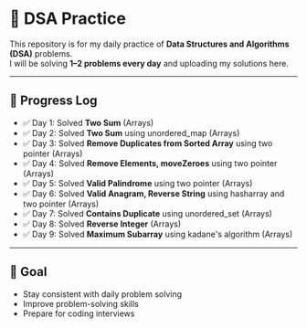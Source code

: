 # 📘 DSA Practice

This repository is for my daily practice of **Data Structures and Algorithms (DSA)** problems.  
I will be solving **1–2 problems every day** and uploading my solutions here.

---

## 🚀 Progress Log

- ✅ Day 1: Solved **Two Sum** (Arrays)
- ✅ Day 2: Solved **Two Sum** using unordered_map (Arrays)
- ✅ Day 3: Solved **Remove Duplicates from Sorted Array** using two pointer (Arrays)
- ✅ Day 4: Solved **Remove Elements, moveZeroes** using two pointer (Arrays)
- ✅ Day 5: Solved **Valid Palindrome** using two pointer (Arrays)
- ✅ Day 6: Solved **Valid Anagram, Reverse String** using hasharray and two pointer (Arrays)
- ✅ Day 7: Solved **Contains Duplicate** using unordered_set (Arrays)
- ✅ Day 8: Solved **Reverse Integer** (Arrays)
- ✅ Day 9: Solved **Maximum Subarray** using kadane's algorithm (Arrays)




---

## 🎯 Goal

- Stay consistent with daily problem solving
- Improve problem-solving skills
- Prepare for coding interviews
